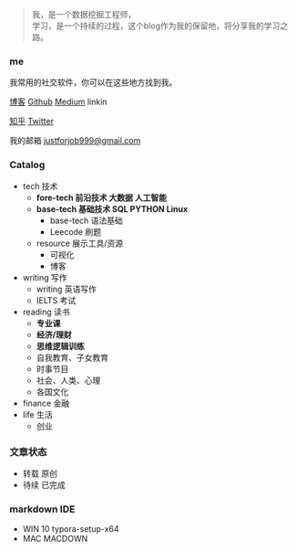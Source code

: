 > 我，是一个数据挖掘工程师，  
> 学习，是一个持续的过程，这个blog作为我的保留地，将分享我的学习之路。

### me
我常用的社交软件，你可以在这些地方找到我。

[博客](https://github.com/studentlynn/studentlynn.github.io)
[Github](http://github.com/studentlynn)
[Medium](https://medium.com/@justforjob999)
linkin

[知乎](https://www.zhihu.com/)
[Twitter](https://twitter.com/)

我的邮箱 justforjob999@gmail.com

### Catalog
- tech 技术
    - **fore-tech 前沿技术 大数据 人工智能**
    - **base-tech 基础技术 SQL PYTHON Linux**
        - base-tech 语法基础
        - Leecode 刷题
    - resource 展示工具/资源
        - 可视化
        - 博客
- writing 写作
    - writing 英语写作
    - IELTS 考试
- reading 读书
    - **专业课**
    - **经济/理财**
    - **思维逻辑训练**
    - 自我教育、子女教育
    - 时事节目
    - 社会、人类、心理
    - 各国文化
- finance 金融
- life 生活
    - 创业

### 文章状态
- 转载 原创
- 待续 已完成

### markdown IDE
- WIN 10 typora-setup-x64
- MAC MACDOWN